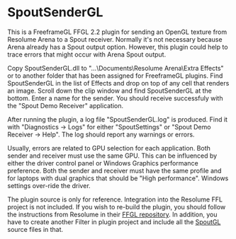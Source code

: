 # SpoutSenderGL

This is a FreeframeGL FFGL 2.2 plugin for sending an OpenGL texture from Resolume Arena
to a Spout receiver. Normally it's not necessary because Arena already has a Spout output option.
However, this plugin could help to trace errors that might occur with Arena Spout output.

Copy SpoutSenderGL.dll to "...\Documents\Resolume Arena\Extra Effects"
or to another folder that has been assigned for FreeframeGL plugins.
Find SpoutSenderGL in the list of Effects and drop on top of any cell that renders an image.
Scroll down the clip window and find SpoutSenderGL at the bottom.
Enter a name for the sender. You should receive successfuly with the 
"Spout Demo Receiver" application.

After running the plugin, a log file "SpoutSenderGL.log" is produced.
Find it with "Diagnostics -> Logs" for either "SpoutSettings" or "Spout Demo Receiver -> Help".
The log should report any warnings or errors.

Usually, errors are related to GPU selection for each application.
Both sender and receiver must use the same GPU. This can be influenced by either 
the driver control panel or Windows Graphics performance preference.
Both the sender and receiver must have the same profile and for laptops with dual graphics
that should be "High performance". Windows settings over-ride the driver.

The plugin source is only for reference. Integration into the Resolume FFL project is not included.
If you wish to re-build the plugin, you should follow the instructions from Resolume in their
[FFGL repository](https://github.com/resolume/ffgl). In addition, you have to create another Filter
in plugin project and include all the [SpoutGL](https://github.com/leadedge/Spout2/tree/master/SPOUTSDK/SpoutGL)
source files in that.




